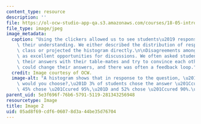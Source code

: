 ```yaml
---
content_type: resource
description: ''
file: https://ol-ocw-studio-app-qa.s3.amazonaws.com/courses/18-05-introduction-to-probability-and-statistics-spring-2014/05ad8f69cdf606078d3a44be35d76704_gallery3-2.jpg
file_type: image/jpeg
image_metadata:
  caption: "Using the clickers allowed us to see students\u2019 responses and gauge\
    \ their understanding. We either described the distribution of responses to the\
    \ class or projected the histogram directly.\n\nDisagreements among students served\
    \ as excellent opportunities for discussions. We often asked students to discuss\
    \ their answers with their table-mates and try to convince each other. Students\
    \ could change their answers, and there was often a feedback loop."
  credit: Image courtesy of OCW.
  image-alt: "A histogram shows that in response to the question, \u201CWhich treatment\
    \ would you choose?,\u201D 3% of students chose the answer \u201Ccured 100%,\u201D\
    \ 45% chose \u201Ccured 95%,\u201D and 52% chose \u201Ccured 90%.\u201D"
parent_uid: 5e3f696f-76b6-5791-5119-281343256948
resourcetype: Image
title: Image 2
uid: 05ad8f69-cdf6-0607-8d3a-44be35d76704
---
```

